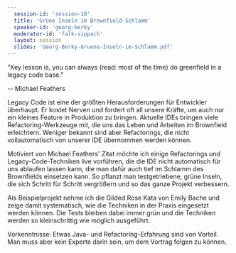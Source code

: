 ```yaml
---
  session-id: 'session-18'
  title: 'Grüne Inseln im Brownfield-Schlamm'
  speaker-id: 'georg-berky'
  moderator-id: 'falk-sippach'
  layout: session
  slides: 'Georg-Berky-Gruene-Inseln-im-Schlamm.pdf'
---
```


"Key lesson is, you can always (read: most of the time) do greenfield in a legacy code base."

-- Michael Feathers

Legacy Code ist eine der größten Herausforderungen für Entwickler überhaupt. Er kostet Nerven und fordert oft all unsere Kräfte, um auch nur ein kleines Feature in Produktion zu bringen. Aktuelle IDEs bringen viele Refactoring-Werkzeuge mit, die uns das Leben und Arbeiten im Brownfield erleichtern. Weniger bekannt sind aber Refactorings, die nicht vollautomatisch von unserer IDE übernommen werden können.

Motiviert von Michael Feathers' Zitat möchte ich einige Refactorings und Legacy-Code-Techniken live vorführen, die die IDE nicht automatisch für uns ablaufen lassen kann, die man dafür auch tief im Schlamm des Brownfields einsetzen kann. So pflanzt man testgetriebene, grüne Inseln, die sich Schritt für Schritt vergrößern und so das ganze Projekt verbessern.

Als Beispielprojekt nehme ich die Gilded Rose Kata von Emily Bache und zeige damit systematisch, wie die Techniken in der Praxis eingesetzt werden können. Die Tests bleiben dabei immer grün und die Techniken werden so kleinschrittig wie möglich ausgeführt.

Vorkenntnisse: Etwas Java- und Refactoring-Erfahrung sind von Vorteil. Man muss aber kein Experte darin sein, um dem Vortrag folgen zu können.
